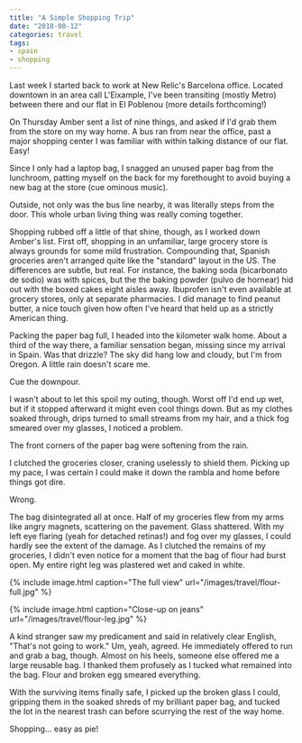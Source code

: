 ```yaml
---
title: "A Simple Shopping Trip"
date: "2018-08-12"
categories: travel
tags:
- spain
- shopping
---
```


Last week I started back to work at New Relic's Barcelona office. Located
downtown in an area call L'Eixample, I've been transiting (mostly Metro) between
there and our flat in El Poblenou (more details forthcoming!)

On Thursday Amber sent a list of nine things, and asked if I'd grab them from
the store on my way home. A bus ran from near the office, past a major shopping
center I was familiar with within talking distance of our flat. Easy!

Since I only had a laptop bag, I snagged an unused paper bag from the lunchroom,
patting myself on the back for my forethought to avoid buying a new bag at the
store (cue ominous music).

Outside, not only was the bus line nearby, it was literally steps from the door.
This whole urban living thing was really coming together.

Shopping rubbed off a little of that shine, though, as I worked down Amber's
list. First off, shopping in an unfamiliar, large grocery store is always
grounds for some mild frustration. Compounding that, Spanish groceries aren't
arranged quite like the "standard" layout in the US. The differences are subtle,
but real. For instance, the baking soda (bicarbonato de sodio) was with spices,
but the the baking powder (pulvo de hornear) hid out with the boxed cakes eight
aisles away. Ibuprofen isn't even available at grocery stores, only at separate
pharmacies. I did manage to find peanut butter, a nice touch given how often
I've heard that held up as a strictly American thing.

Packing the paper bag full, I headed into the kilometer walk home. About a third
of the way there, a familiar sensation began, missing since my arrival in Spain.
Was that drizzle? The sky did hang low and cloudy, but I'm from Oregon. A little
rain doesn't scare me.

Cue the downpour.

I wasn't about to let this spoil my outing, though. Worst off I'd end up wet,
but if it stopped afterward it might even cool things down. But as my clothes
soaked through, drips turned to small streams from my hair, and a thick fog
smeared over my glasses, I noticed a problem.

The front corners of the paper bag were softening from the rain.

I clutched the groceries closer, craning uselessly to shield them. Picking up my
pace, I was certain I could make it down the rambla and home before things got
dire.

Wrong.

The bag disintegrated all at once. Half of my groceries flew from my arms like
angry magnets, scattering on the pavement. Glass shattered. With my left eye
flaring (yeah for detached retinas!) and fog over my glasses, I could hardly see
the extent of the damage. As I clutched the remains of my groceries, I didn't
even notice for a moment that the bag of flour had burst open. My entire right
leg was plastered wet and caked in white.

{% include image.html caption="The full view" url="/images/travel/flour-full.jpg" %}

{% include image.html caption="Close-up on jeans" url="/images/travel/flour-leg.jpg" %}

A kind stranger saw my predicament and said in relatively clear English, "That's
not going to work." Um, yeah, agreed. He immediately offered to run and grab a
bag, though. Almost on his heels, someone else offered me a large reusable bag.
I thanked them profusely as I tucked what remained into the bag. Flour and
broken egg smeared everything.

With the surviving items finally safe, I picked up the broken glass I could,
gripping them in the soaked shreds of my brilliant paper bag, and tucked the lot
in the nearest trash can before scurrying the rest of the way home.

Shopping... easy as pie!
